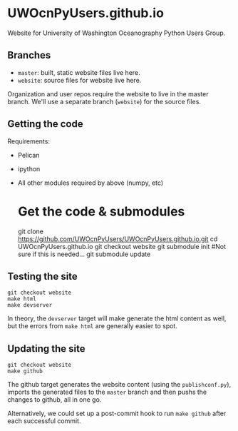 UWOcnPyUsers.github.io
======================

Website for University of Washington Oceanography Python Users Group.

Branches
----------
* `master`: built, static website files live here.
* `website`: source files for website live here.

Organization and user repos require the website to live in the master branch.
We'll use a separate branch (`website`) for the source files.

Getting the code
-----------------
Requirements:
* Pelican
* ipython
* All other modules required by above (numpy, etc)

    # Get the code & submodules
    git clone https://github.com/UWOcnPyUsers/UWOcnPyUsers.github.io.git
    cd UWOcnPyUsers.github.io
    git checkout website
    git submodule init  #Not sure if this is needed...
    git submodule update

Testing the site
------------------
    git checkout website
    make html
    make devserver

In theory, the `devserver` target will make generate the html content as well,
but the errors from `make html` are generally easier to spot.


Updating the site
-------------------
    git checkout website
    make github

The github target generates the website content (using the `publishconf.py`),
imports the generated files to the `master` branch and then pushs the changes
to github, all in one go.

Alternatively, we could set up a post-commit hook to run `make github`
after each successful commit.
